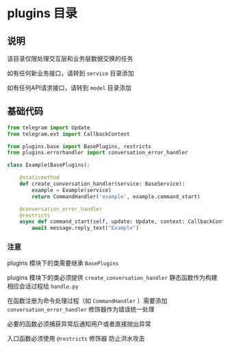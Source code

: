 # plugins 目录

## 说明

该目录仅限处理交互层和业务层数据交换的任务

如有任何新业务接口，请转到 `service` 目录添加

如有任何API请求接口，请转到 `model` 目录添加

## 基础代码

``` python
from telegram import Update
from telegram.ext import CallbackContext

from plugins.base import BasePlugins, restricts
from plugins.errorhandler import conversation_error_handler

class Example(BasePlugins):

    @staticmethod
    def create_conversation_handler(service: BaseService):
        example = Example(service)
        return CommandHandler('example', example.command_start)

    @conversation_error_handler
    @restricts
    async def command_start(self, update: Update, context: CallbackContext) -> None:
        await message.reply_text("Example")

```

### 注意

plugins 模块下的类需要继承 `BasePlugins`

plugins 模块下的类必须提供 `create_conversation_handler` 静态函数作为构建相应会话过程给 `handle.py`

在函数注册为命令处理过程（如 `CommandHandler` ）需要添加 `conversation_error_handler` 修饰器作为错误统一处理

必要的函数必须捕获异常后通知用户或者直接抛出异常

入口函数必须使用 `@restricts` 修饰器  防止洪水攻击